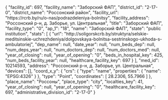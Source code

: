 {
    "facility_id": 697,
    "facility_name": "Заборский ФАП",
    "district_id": "2-17-0",
    "district_name": "Россонский район",
    "facility_url": "https:\/\/rcrb.by\/ru\/o-nas\/podrazdeleniya-bolnitsy",
    "facility_address": "Россонский р-н, д. Заборье, ул. Центральная",
    "title": "Заборский ФАП",
    "facility_type": "0",
    "ap_1": "18",
    "name": "Заборский ФАП",
    "state": "public institution",
    "stats": [
        {
            "url": "http:\/\/soligorskcrb.by\/struktyra\/selskie-meditsinskie-uchrezhdeniya\/dolgovskaya-bolnitsa-sestrinskogo-ukhoda-s-ambulatoriej",
            "dep_name": null,
            "date_year": null,
            "num_beds_dep": null,
            "num_deps_year": null,
            "num_doctors_dep": null,
            "num_doctors_med": null,
            "year_of_closing": null,
            "year_of_opening": "0",
            "beds_in_hospital_key": 425,
            "num_beds_facility_year": null,
            "healthcare_facility_key": 697
        }
    ],
    "med_id": 10214593,
    "address": "Россонский р-н, д. Заборье, ул. Центральная",
    "devices": [],
    "coord_x_y": {
        "crs": {
            "type": "name",
            "properties": {
                "name": "EPSG:4326"
            }
        },
        "type": "Point",
        "coordinates": [
            28.2306,
            55.7966
        ]
    },
    "place_name": "Россоны",
    "place_type": "city",
    "localties_key": 41,
    "year_of_closing": null,
    "year_of_opening": "0",
    "healthcare_facility_key": 697,
    "administrative_division_id": "2-17-0"
}
